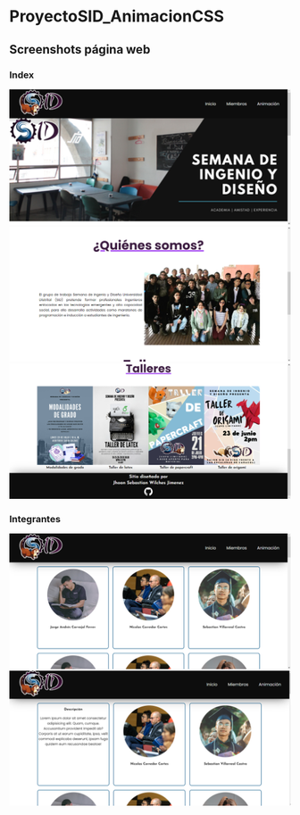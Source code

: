 # ProyectoSID_AnimacionCSS

## Screenshots página web

### Index
<div>
<img src="https://github.com/SebastianWilches/ProyectoSID_AnimacionCSS/blob/master/readmeImg/1.png">
<div>
<div>
<img src="https://github.com/SebastianWilches/ProyectoSID_AnimacionCSS/blob/master/readmeImg/2.png">
<div>
<div>
<img src="https://github.com/SebastianWilches/ProyectoSID_AnimacionCSS/blob/master/readmeImg/3.png">
<div>

### Integrantes
<div>
<img src="https://github.com/SebastianWilches/ProyectoSID_AnimacionCSS/blob/master/readmeImg/4.png">
<div>
<div>
<img src="https://github.com/SebastianWilches/ProyectoSID_AnimacionCSS/blob/master/readmeImg/5.png">
<div>
